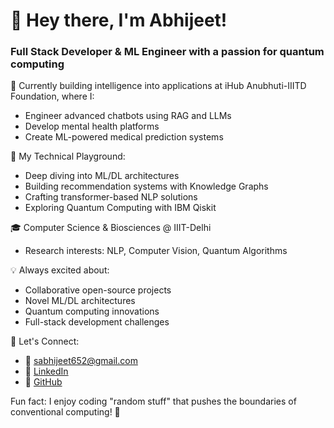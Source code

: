 
<!---
- 👋 Hi, I’m @abhijeet486
- 👀 I’m interested in coding random stuffs and looking for new researches in particle physics...
- 🌱 Currently learning DSA, ML/DL, CV and stuffs...
- 💞️ Looking to collaborate on IBM Qiskit :P...
- 📫 How to reach me : Drop a message anytime...
--->
# 👋 Hey there, I'm Abhijeet!

### Full Stack Developer & ML Engineer with a passion for quantum computing

🚀 Currently building intelligence into applications at iHub Anubhuti-IIITD Foundation, where I:
- Engineer advanced chatbots using RAG and LLMs
- Develop mental health platforms
- Create ML-powered medical prediction systems

🔬 My Technical Playground:
- Deep diving into ML/DL architectures
- Building recommendation systems with Knowledge Graphs
- Crafting transformer-based NLP solutions
- Exploring Quantum Computing with IBM Qiskit

🎓 Computer Science & Biosciences @ IIIT-Delhi
- Research interests: NLP, Computer Vision, Quantum Algorithms

💡 Always excited about:
- Collaborative open-source projects
- Novel ML/DL architectures
- Quantum computing innovations
- Full-stack development challenges

🤝 Let's Connect:
- 📧 sabhijeet652@gmail.com
- 💼 [LinkedIn](https://linkedin.com/in/abhijeet-singh-92202b212)
- 🔗 [GitHub](https://github.com/abhijeet486)

Fun fact: I enjoy coding "random stuff" that pushes the boundaries of conventional computing! 🚀

<!---
abhijeet486/abhijeet486 is a ✨ special ✨ repository because its `README.md` (this file) appears on your GitHub profile.
You can click the Preview link to take a look at your changes.
--->
